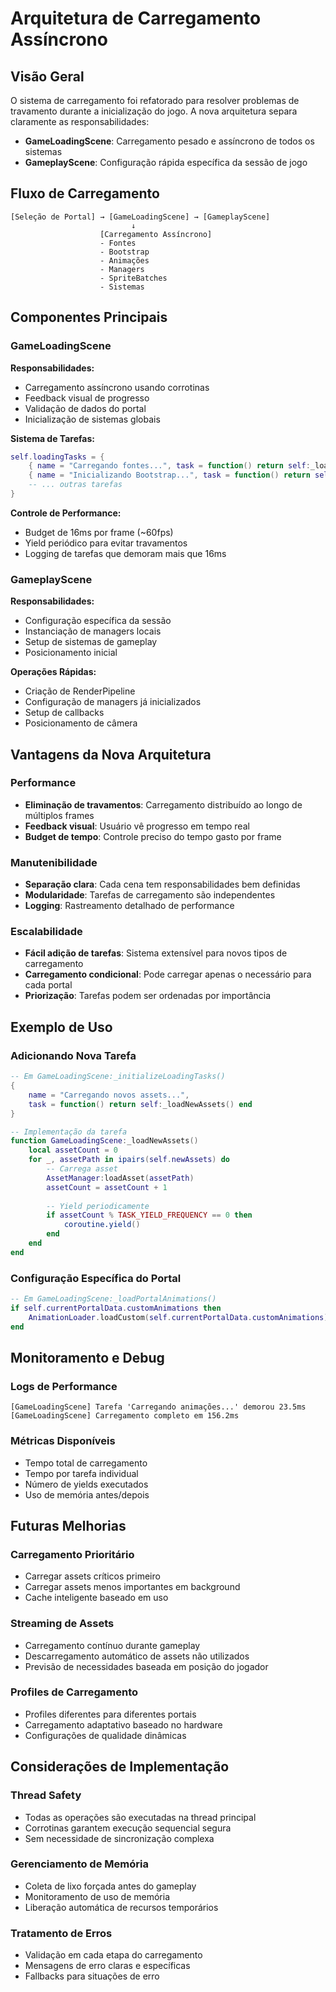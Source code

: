 # Arquitetura de Carregamento Assíncrono

## Visão Geral

O sistema de carregamento foi refatorado para resolver problemas de travamento durante a inicialização do jogo. A nova arquitetura separa claramente as responsabilidades:

- **GameLoadingScene**: Carregamento pesado e assíncrono de todos os sistemas
- **GameplayScene**: Configuração rápida específica da sessão de jogo

## Fluxo de Carregamento

```
[Seleção de Portal] → [GameLoadingScene] → [GameplayScene]
                           ↓
                    [Carregamento Assíncrono]
                    - Fontes
                    - Bootstrap
                    - Animações
                    - Managers
                    - SpriteBatches
                    - Sistemas
```

## Componentes Principais

### GameLoadingScene

**Responsabilidades:**
- Carregamento assíncrono usando corrotinas
- Feedback visual de progresso
- Validação de dados do portal
- Inicialização de sistemas globais

**Sistema de Tarefas:**
```lua
self.loadingTasks = {
    { name = "Carregando fontes...", task = function() return self:_loadFonts() end },
    { name = "Inicializando Bootstrap...", task = function() return self:_initializeBootstrap() end },
    -- ... outras tarefas
}
```

**Controle de Performance:**
- Budget de 16ms por frame (~60fps)
- Yield periódico para evitar travamentos
- Logging de tarefas que demoram mais que 16ms

### GameplayScene

**Responsabilidades:**
- Configuração específica da sessão
- Instanciação de managers locais
- Setup de sistemas de gameplay
- Posicionamento inicial

**Operações Rápidas:**
- Criação de RenderPipeline
- Configuração de managers já inicializados
- Setup de callbacks
- Posicionamento de câmera

## Vantagens da Nova Arquitetura

### Performance
- **Eliminação de travamentos**: Carregamento distribuído ao longo de múltiplos frames
- **Feedback visual**: Usuário vê progresso em tempo real
- **Budget de tempo**: Controle preciso do tempo gasto por frame

### Manutenibilidade
- **Separação clara**: Cada cena tem responsabilidades bem definidas
- **Modularidade**: Tarefas de carregamento são independentes
- **Logging**: Rastreamento detalhado de performance

### Escalabilidade
- **Fácil adição de tarefas**: Sistema extensível para novos tipos de carregamento
- **Carregamento condicional**: Pode carregar apenas o necessário para cada portal
- **Priorização**: Tarefas podem ser ordenadas por importância

## Exemplo de Uso

### Adicionando Nova Tarefa

```lua
-- Em GameLoadingScene:_initializeLoadingTasks()
{
    name = "Carregando novos assets...",
    task = function() return self:_loadNewAssets() end
}

-- Implementação da tarefa
function GameLoadingScene:_loadNewAssets()
    local assetCount = 0
    for _, assetPath in ipairs(self.newAssets) do
        -- Carrega asset
        AssetManager:loadAsset(assetPath)
        assetCount = assetCount + 1
        
        -- Yield periodicamente
        if assetCount % TASK_YIELD_FREQUENCY == 0 then
            coroutine.yield()
        end
    end
end
```

### Configuração Específica do Portal

```lua
-- Em GameLoadingScene:_loadPortalAnimations()
if self.currentPortalData.customAnimations then
    AnimationLoader.loadCustom(self.currentPortalData.customAnimations)
end
```

## Monitoramento e Debug

### Logs de Performance
```
[GameLoadingScene] Tarefa 'Carregando animações...' demorou 23.5ms
[GameLoadingScene] Carregamento completo em 156.2ms
```

### Métricas Disponíveis
- Tempo total de carregamento
- Tempo por tarefa individual
- Número de yields executados
- Uso de memória antes/depois

## Futuras Melhorias

### Carregamento Prioritário
- Carregar assets críticos primeiro
- Carregar assets menos importantes em background
- Cache inteligente baseado em uso

### Streaming de Assets
- Carregamento contínuo durante gameplay
- Descarregamento automático de assets não utilizados
- Previsão de necessidades baseada em posição do jogador

### Profiles de Carregamento
- Profiles diferentes para diferentes portais
- Carregamento adaptativo baseado no hardware
- Configurações de qualidade dinâmicas

## Considerações de Implementação

### Thread Safety
- Todas as operações são executadas na thread principal
- Corrotinas garantem execução sequencial segura
- Sem necessidade de sincronização complexa

### Gerenciamento de Memória
- Coleta de lixo forçada antes do gameplay
- Monitoramento de uso de memória
- Liberação automática de recursos temporários

### Tratamento de Erros
- Validação em cada etapa do carregamento
- Mensagens de erro claras e específicas
- Fallbacks para situações de erro 